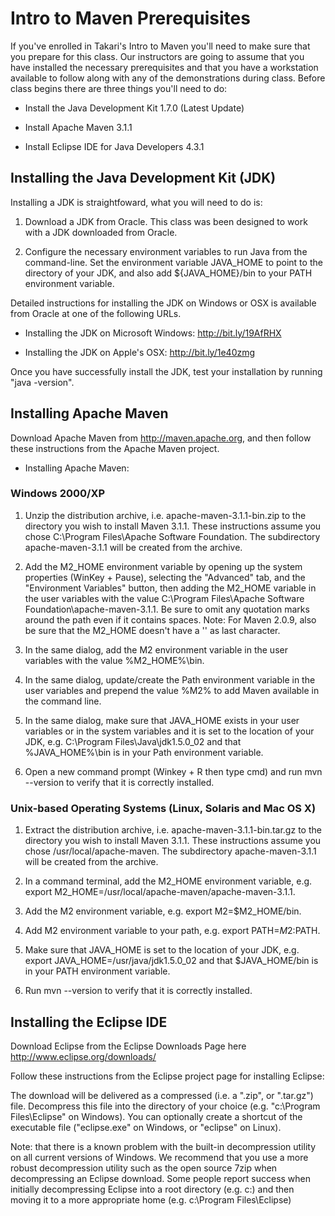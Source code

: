# Intro to Maven Prerequisites

If you've enrolled in Takari's Intro to Maven you'll need to make sure
that you prepare for this class. Our instructors are going to assume
that you have installed the necessary prerequisites and that you have
a workstation available to follow along with any of the demonstrations
during class.  Before class begins there are three things you'll need
to do:

* Install the Java Development Kit 1.7.0 (Latest Update)

* Install Apache Maven 3.1.1

* Install Eclipse IDE for Java Developers 4.3.1

## Installing the Java Development Kit (JDK)

Installing a JDK is straightfoward, what you will need to do is:

1. Download a JDK from Oracle.  This class was been designed to work
with a JDK downloaded from Oracle.

1. Configure the necessary environment variables to run Java from the
   command-line.  Set the environment variable JAVA_HOME to point to
   the directory of your JDK, and also add ${JAVA_HOME}/bin to your
   PATH environment variable.

Detailed instructions for installing the JDK on Windows or OSX is
available from Oracle at one of the following URLs.

* Installing the JDK on Microsoft Windows: http://bit.ly/19AfRHX

* Installing the JDK on Apple's OSX: http://bit.ly/1e40zmg

Once you have successfully install the JDK, test your installation by
running "java -version".

## Installing Apache Maven

Download Apache Maven from http://maven.apache.org, and then follow
these instructions from the Apache Maven project.

* Installing Apache Maven: 

### Windows 2000/XP

1. Unzip the distribution archive, i.e. apache-maven-3.1.1-bin.zip to
   the directory you wish to install Maven 3.1.1. These instructions
   assume you chose C:\Program Files\Apache Software Foundation. The
   subdirectory apache-maven-3.1.1 will be created from the archive.

1. Add the M2_HOME environment variable by opening up the system
   properties (WinKey + Pause), selecting the "Advanced" tab, and the
   "Environment Variables" button, then adding the M2_HOME variable in
   the user variables with the value C:\Program Files\Apache Software
   Foundation\apache-maven-3.1.1. Be sure to omit any quotation marks
   around the path even if it contains spaces. Note: For Maven 2.0.9,
   also be sure that the M2_HOME doesn't have a '\' as last character.

1. In the same dialog, add the M2 environment variable in the user
   variables with the value %M2_HOME%\bin.

1. In the same dialog, update/create the Path environment variable in
   the user variables and prepend the value %M2% to add Maven
   available in the command line.

1. In the same dialog, make sure that JAVA_HOME exists in your user
   variables or in the system variables and it is set to the location
   of your JDK, e.g. C:\Program Files\Java\jdk1.5.0_02 and that
   %JAVA_HOME%\bin is in your Path environment variable.

1. Open a new command prompt (Winkey + R then type cmd) and run 
   mvn --version to verify that it is correctly installed.

### Unix-based Operating Systems (Linux, Solaris and Mac OS X)

1. Extract the distribution archive,
   i.e. apache-maven-3.1.1-bin.tar.gz to the directory you wish to
   install Maven 3.1.1. These instructions assume you chose
   /usr/local/apache-maven. The subdirectory apache-maven-3.1.1 will
   be created from the archive.

1. In a command terminal, add the M2_HOME environment variable,
   e.g. export M2_HOME=/usr/local/apache-maven/apache-maven-3.1.1.

1. Add the M2 environment variable, e.g. export M2=$M2_HOME/bin.

1. Add M2 environment variable to your path, e.g. export
   PATH=$M2:$PATH.

1. Make sure that JAVA_HOME is set to the location of your JDK,
   e.g. export JAVA_HOME=/usr/java/jdk1.5.0_02 and that $JAVA_HOME/bin
   is in your PATH environment variable.

1. Run mvn --version to verify that it is correctly installed.

## Installing the Eclipse IDE

Download Eclipse from the Eclipse Downloads Page here
http://www.eclipse.org/downloads/

Follow these instructions from the Eclipse project page for installing
Eclipse:

The download will be delivered as a compressed (i.e. a ".zip", or
".tar.gz") file. Decompress this file into the directory of your
choice (e.g. "c:\Program Files\Eclipse" on Windows). You can
optionally create a shortcut of the executable file ("eclipse.exe" on
Windows, or "eclipse" on Linux).

Note: that there is a known problem with the built-in decompression
utility on all current versions of Windows. We recommend that you use
a more robust decompression utility such as the open source 7zip when
decompressing an Eclipse download. Some people report success when
initially decompressing Eclipse into a root directory (e.g. c:\) and
then moving it to a more appropriate home (e.g. c:\Program
Files\Eclipse)